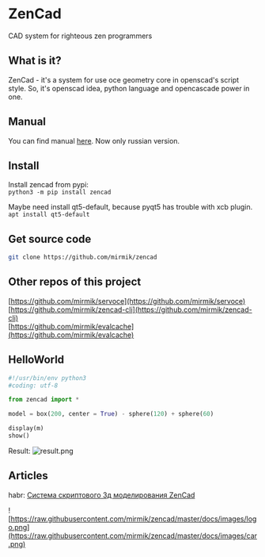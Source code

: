 ZenCad
======
CAD system for righteous zen programmers

What is it?
-----------
ZenCad - it's a system for use oce geometry core in openscad's script style.
So, it's  openscad idea, python language and opencascade power in one.  

Manual
------
You can find manual [here](https://mirmik.github.io/zencad/). Now only russian version.

Install
-------  
Install zencad from pypi:  
```python3 -m pip install zencad ```

Maybe need install qt5-default, because pyqt5 has trouble with xcb plugin.  
```apt install qt5-default ```


Get source code
---------------
```sh
git clone https://github.com/mirmik/zencad
```

Other repos of this project
---------------------------
[https://github.com/mirmik/servoce](https://github.com/mirmik/servoce)  
[https://github.com/mirmik/zencad-cli](https://github.com/mirmik/zencad-cli)  
[https://github.com/mirmik/evalcache](https://github.com/mirmik/evalcache)  

HelloWorld
----------
```python
#!/usr/bin/env python3
#coding: utf-8

from zencad import *

model = box(200, center = True) - sphere(120) + sphere(60)

display(m)
show()
```
Result:
![result.png](https://mirmik.github.io/zencad/images/generic/zencad-logo.png)

Articles
--------
habr: [Система скриптового 3д моделирования ZenCad](https://habr.com/ru/post/443140/)

![https://raw.githubusercontent.com/mirmik/zencad/master/docs/images/logo.png](https://raw.githubusercontent.com/mirmik/zencad/master/docs/images/car.png)
